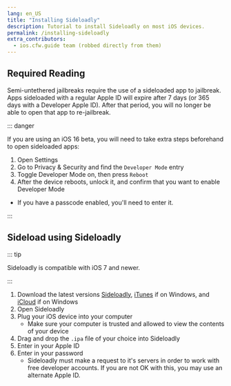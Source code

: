 ```yaml
---
lang: en_US
title: "Installing Sideloadly"
description: Tutorial to install Sideloadly on most iOS devices.
permalink: /installing-sideloadly
extra_contributors:
  - ios.cfw.guide team (robbed directly from them)
---
```

## Required Reading

Semi-untethered jailbreaks require the use of a sideloaded app to jailbreak. Apps sideloaded with a regular Apple ID will expire after 7 days (or 365 days with a Developer Apple ID). After that period, you will no longer be able to open that app to re-jailbreak.

::: danger

If you are using an iOS 16 beta, you will need to take extra steps beforehand to open sideloaded apps:

1. Open Settings
1. Go to Privacy & Security and find the `Developer Mode` entry
1. Toggle Developer Mode on, then press `Reboot`
1. After the device reboots, unlock it, and confirm that you want to enable Developer Mode
  - If you have a passcode enabled, you'll need to enter it.

:::

## Sideload using Sideloadly

::: tip

Sideloadly is compatible with iOS 7 and newer.

:::
1. Download the latest versions [Sideloadly](https://sideloadly.io/#download), [iTunes](https://www.apple.com/itunes/download/win32) if on Windows, and [iCloud](https://secure-appldnld.apple.com/windows/061-91601-20200323-974a39d0-41fc-4761-b571-318b7d9205ed/iCloudSetup.exe) if on Windows
1. Open Sideloadly
1. Plug your iOS device into your computer
    - Make sure your computer is trusted and allowed to view the contents of your device
1. Drag and drop the `.ipa` file of your choice into Sideloadly
1. Enter in your Apple ID
1. Enter in your password
    - Sideloadly must make a request to it's servers in order to work with free developer accounts. If you are not OK with this, you may use an alternate Apple ID.

